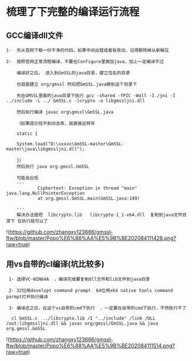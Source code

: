 # 梳理了下完整的编译运行流程

## GCC编译dll文件

    1-  先从官网下载一份干净的代码，如果中间出错或者有改动，记得删除掉从新解压  

    2-  按照官网正常流程编译，不要在Configure里面加java，加上一定编译不过   

        编译好之后， 进入到GmSSL的java目录，建立包名的目录  

        也就是建立 org/gmssl 然后把GmSSL.java移到这个目录下  

        先在GMSSL里面的java目录下执行 gcc -shared -fPIC -Wall -I./jni -I ../include -L ../ GmSSL.c -lcrypto -o libgmssljni.dll  

        然后执行编译 javac org\gmssl\GmSSL.java  

        （如果提示找不到动态库，就直接这样写  

        static {  

        System.load("D:\xxxxx\GmSSL-master\GmSSL-master\java\libgmssljni.dll");  

        }）
        然后执行 java org.gmssl.GmSSL

        可能会出现
        ···
                Ciphertext: Exception in thread "main" java.lang.NullPointerException
                at org.gmssl.GmSSL.main(GmSSL.java:149)

        ··· 
        解决办法是把  libcrypto.lib   libcrypto-1_1-x64.dll  复制到java文件目录下 在执行就可以了 
 !(https://github.com/zhangxy123666/gmssl-ftw/blob/master/Popo%E6%88%AA%E5%9B%BE202084111428.png?raw=true)
## 用vs自带的cl编译(坑比较多)
     1- 选择VC-WIN64A  ，编译完成要复制dll文件和lib文件到java目录
   
     2- 32位用developt command prompt  64位用x64 native tools command pormpt打开执行编译  
   
     3- 编译还之后，在这个vs自带的cmd下执行  ，一定要在自带的cmd下执行，不然执行不了  
   
      cl GmSSL.c  ../libcrypto.lib /I "../include" /link /DLL /out:libgmssljni.dll && javac org/gmssl/GmSSL.java && java org.gmssl.GmSSL  
 !(https://github.com/zhangxy123666/gmssl-ftw/blob/master/Popo%E6%88%AA%E5%9B%BE202084111514.png?raw=true)
